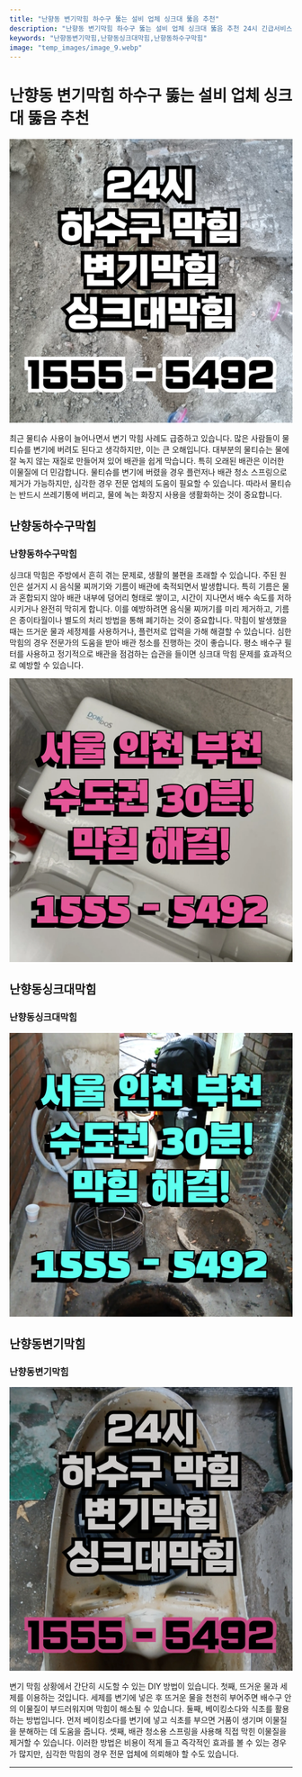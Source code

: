 ```yaml
---
title: "난향동 변기막힘 하수구 뚫는 설비 업체 싱크대 뚫음 추천"
description: "난향동 변기막힘 하수구 뚫는 설비 업체 싱크대 뚫음 추천 24시 긴급서비스"
keywords: "난향동변기막힘,난향동싱크대막힘,난향동하수구막힘"
image: "temp_images/image_9.webp"
---
```


# 난향동 변기막힘 하수구 뚫는 설비 업체 싱크대 뚫음 추천

![난향동하수구막힘](temp_images/image_8.webp) 

최근 물티슈 사용이 늘어나면서 변기 막힘 사례도 급증하고 있습니다. 많은 사람들이 물티슈를 변기에 버려도 된다고 생각하지만, 이는 큰 오해입니다. 대부분의 물티슈는 물에 잘 녹지 않는 재질로 만들어져 있어 배관을 쉽게 막습니다. 특히 오래된 배관은 이러한 이물질에 더 민감합니다. 물티슈를 변기에 버렸을 경우 플런저나 배관 청소 스프링으로 제거가 가능하지만, 심각한 경우 전문 업체의 도움이 필요할 수 있습니다. 따라서 물티슈는 반드시 쓰레기통에 버리고, 물에 녹는 화장지 사용을 생활화하는 것이 중요합니다.


## 난향동하수구막힘

### 난향동하수구막힘

싱크대 막힘은 주방에서 흔히 겪는 문제로, 생활의 불편을 초래할 수 있습니다. 주된 원인은 설거지 시 음식물 찌꺼기와 기름이 배관에 축적되면서 발생합니다. 특히 기름은 물과 혼합되지 않아 배관 내부에 덩어리 형태로 쌓이고, 시간이 지나면서 배수 속도를 저하시키거나 완전히 막히게 합니다. 이를 예방하려면 음식물 찌꺼기를 미리 제거하고, 기름은 종이타월이나 별도의 처리 방법을 통해 폐기하는 것이 중요합니다. 막힘이 발생했을 때는 뜨거운 물과 세정제를 사용하거나, 플런저로 압력을 가해 해결할 수 있습니다. 심한 막힘의 경우 전문가의 도움을 받아 배관 청소를 진행하는 것이 좋습니다. 평소 배수구 필터를 사용하고 정기적으로 배관을 점검하는 습관을 들이면 싱크대 막힘 문제를 효과적으로 예방할 수 있습니다.

![난향동하수구막힘](temp_images/image_2.webp) 



## 난향동싱크대막힘

### 난향동싱크대막힘

![난향동싱크대막힘](temp_images/image_5.webp) 



## 난향동변기막힘

### 난향동변기막힘

![난향동변기막힘](temp_images/image_7.webp) 

  변기 막힘 상황에서 간단히 시도할 수 있는 DIY 방법이 있습니다. 첫째, 뜨거운 물과 세제를 이용하는 것입니다. 세제를 변기에 넣은 후 뜨거운 물을 천천히 부어주면 배수구 안의 이물질이 부드러워지며 막힘이 해소될 수 있습니다. 둘째, 베이킹소다와 식초를 활용하는 방법입니다. 먼저 베이킹소다를 변기에 넣고 식초를 부으면 거품이 생기며 이물질을 분해하는 데 도움을 줍니다. 셋째, 배관 청소용 스프링을 사용해 직접 막힌 이물질을 제거할 수 있습니다. 이러한 방법은 비용이 적게 들고 즉각적인 효과를 볼 수 있는 경우가 많지만, 심각한 막힘의 경우 전문 업체에 의뢰해야 할 수도 있습니다.

---

